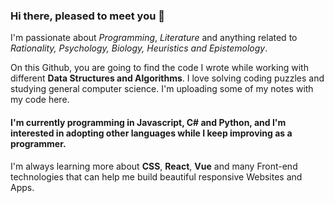 ### Hi there, pleased to meet you 👋

I'm passionate about *Programming*, *Literature* and anything related to *Rationality, Psychology, Biology, Heuristics and Epistemology*.

On this Github, you are going to find the code I wrote while working with different **Data Structures and Algorithms**. I love solving coding puzzles and studying general computer science. I'm uploading some of my notes with my code here.

#### I'm currently programming in Javascript, C# and Python, and I'm interested in adopting other languages while I keep improving as a programmer.

I'm always learning more about **CSS**, **React**, **Vue** and many Front-end technologies that can help me build beautiful responsive Websites and Apps.
